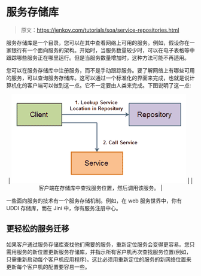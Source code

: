 # 服务存储库

> 原文：<https://jenkov.com/tutorials/soa/service-repositories.html>

服务存储库是一个目录，您可以在其中查看网络上可用的服务。例如，假设你在一家银行有一个面向服务的架构。开始时，当服务数量较少时，可以在电子表格等中跟踪哪些服务正在哪里运行。但是当服务数量增加时，这种方法可能不再适用。

您可以在服务存储库中注册服务，而不是手动跟踪服务。要了解网络上有哪些可用的服务，可以查询服务存储库。这可以通过一个标准化的界面来完成，也就是说计算机化的客户端可以做到这一点。它不一定要由人类来完成。下图说明了这一点:

<center>

| ![Service Repositories - A client looks up a service location in a repository, and calls the service afterwards.](img/c72c6b6ae39d8d7aaaf378c044bf3495.png) |
| 客户端在存储库中查找服务位置，然后调用该服务。 |

</center>

一些面向服务的技术有一个服务存储机制。例如，在 web 服务世界中，你有 UDDI 存储库，而在 Jini 中，你有服务注册中心。

## 更轻松的服务迁移

如果客户通过服务存储库查找他们需要的服务，重新定位服务会变得更容易。您只需用服务的新位置更新服务存储库，并指示所有客户机再次查找服务位置(例如，只需重新启动每个客户机应用程序)。这比必须用重新定位的服务的新网络位置来更新每个客户机的配置要容易一些。